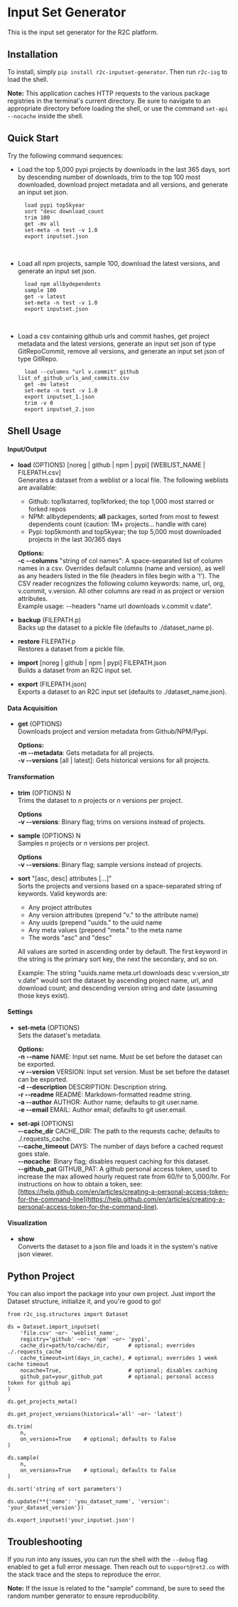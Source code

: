 # Input Set Generator

This is the input set generator for the R2C platform.

## Installation
To install, simply `pip install r2c-inputset-generator`. Then run `r2c-isg` to load the shell.

**Note:** This application caches HTTP requests to the various package registries in the terminal's current directory. Be sure to navigate to an appropriate directory before loading the shell, or use the command `set-api --nocache` inside the shell.

## Quick Start
Try the following command sequences:

- Load the top 5,000 pypi projects by downloads in the last 365 days, sort by descending number of downloads, trim to the top 100 most downloaded, download project metadata and all versions, and generate an input set json.

	    load pypi top5kyear
	    sort "desc download_count
	    trim 100
	    get -mv all
	    set-meta -n test -v 1.0
	    export inputset.json
<br>

- Load all npm projects, sample 100, download the latest versions, and generate an input set json.

	    load npm allbydependents
	    sample 100
	    get -v latest
	    set-meta -n test -v 1.0
	    export inputset.json
<br>

- Load a csv containing github urls and commit hashes, get project metadata and the latest versions, generate an input set json of type GitRepoCommit, remove all versions, and generate an input set json of type GitRepo.

	    load --columns "url v.commit" github list_of_github_urls_and_commits.csv
	    get -mv latest
	    set-meta -n test -v 1.0
	    export inputset_1.json
	    trim -v 0
	    export inputset_2.json

## Shell Usage

#### Input/Output

- **load** (OPTIONS) [noreg | github | npm | pypi] [WEBLIST_NAME | FILEPATH.csv]<br>
	Generates a dataset from a weblist or a local file. The following weblists are available:
    - Github: top1kstarred, top1kforked; the top 1,000 most starred or forked repos<br>
    - NPM: allbydependents; **all** packages, sorted from most to fewest dependents count (caution: 1M+ projects... handle with care)<br>
    - Pypi: top5kmonth and top5kyear; the top 5,000 most downloaded projects in the last 30/365 days

	**Options:**<br>
    **-c --columns** "string of col names": A space-separated list of column names in a csv. Overrides default columns (name and version), as well as any headers listed in the file (headers in files begin with a '!'). The CSV reader recognizes the following column keywords: name, url, org, v.commit, v.version. All other columns are read in as project or version attributes.<br>
    Example usage: --headers "name url downloads v.commit v.date".

- **backup** (FILEPATH.p)<br>
	Backs up the dataset to a pickle file (defaults to ./dataset_name.p).

- **restore** FILEPATH.p<br>
	Restores a dataset from a pickle file.

- **import** [noreg | github | npm | pypi] FILEPATH.json<br>
	Builds a dataset from an R2C input set.

- **export** (FILEPATH.json)<br>
	Exports a dataset to an R2C input set (defaults to ./dataset_name.json).

#### Data Acquisition

- **get** (OPTIONS)<br>
	Downloads project and version metadata from Github/NPM/Pypi.

	**Options:**<br>
    **-m --metadata**: Gets metadata for all projects.<br>
    **-v --versions** [all | latest]: Gets historical versions for all projects.

#### Transformation

- **trim** (OPTIONS) N<br>
	Trims the dataset to *n* projects or *n* versions per project.
    
    **Options**<br>
    **-v --versions**: Binary flag; trims on versions instead of projects.

- **sample** (OPTIONS) N<br>
	Samples *n* projects or *n* versions per project.
    
    **Options**<br>
    **-v --versions**: Binary flag; sample versions instead of projects.

- **sort** "[asc, desc] attributes [...]"<br>
	Sorts the projects and versions based on a space-separated string of keywords. Valid keywords are:
    - Any project attributes
    - Any version attributes (prepend "v." to the attribute name)
    - Any uuids (prepend "uuids." to the uuid name
    - Any meta values (prepend "meta." to the meta name
    - The words "asc" and "desc"
    
    All values are sorted in ascending order by default. The first keyword in the string is the primary sort key, the next the secondary, and so on.

    Example: The string "uuids.name meta.url downloads desc v.version_str v.date" would sort the dataset by ascending project name, url, and download count; and descending version string and date (assuming those keys exist).


#### Settings

- **set-meta** (OPTIONS)<br>
	Sets the dataset's metadata.

	**Options:**<br>
	**-n --name** NAME: Input set name. Must be set before the dataset can be exported.<br>
    **-v --version** VERSION: Input set version. Must be set before the dataset can be exported.<br>
    **-d --description** DESCRIPTION: Description string.<br>
    **-r --readme** README: Markdown-formatted readme string.<br>
    **-a --author** AUTHOR: Author name; defaults to git user.name.<br>
    **-e --email** EMAIL: Author email; defaults to git user.email.<br>

- **set-api** (OPTIONS)<br>
	**--cache_dir** CACHE_DIR: The path to the requests cache; defaults to ./.requests_cache.<br>
    **--cache_timeout** DAYS: The number of days before a cached request goes stale.<br>
    **--nocache**: Binary flag; disables request caching for this dataset.<br>
    **--github_pat** GITHUB_PAT: A github personal access token, used to increase the max allowed hourly request rate from 60/hr to 5,000/hr. For instructions on how to obtain a token, see: [https://help.github.com/en/articles/creating-a-personal-access-token-for-the-command-line](https://help.github.com/en/articles/creating-a-personal-access-token-for-the-command-line). 

#### Visualization

- **show**<br>
	Converts the dataset to a json file and loads it in the system's native json viewer.

## Python Project

You can also import the package into your own project. Just import the Dataset structure, initialize it, and you're good to go!

```
from r2c_isg.structures import Dataset

ds = Dataset.import_inputset(
    'file.csv' ~or~ 'weblist_name',
    registry='github' ~or~ 'npm' ~or~ 'pypi',
    cache_dir=path/to/cache/dir,      # optional; overrides ./.requests_cache
    cache_timeout=int(days_in_cache), # optional; overrides 1 week cache timeout
    nocache=True,                     # optional; disables caching
    github_pat=your_github_pat        # optional; personal access token for github api
)

ds.get_projects_meta()

ds.get_project_versions(historical='all' ~or~ 'latest')

ds.trim(
    n,
    on_versions=True	# optional; defaults to False
)

ds.sample(
    n,
    on_versions=True	# optional; defaults to False
)

ds.sort('string of sort parameters')

ds.update(**{'name': 'you_dataset_name', 'version': 'your_dataset_version'})

ds.export_inputset('your_inputset.json')
```

## Troubleshooting

If you run into any issues, you can run the shell with the `--debug` flag enabled to get a full error message. Then reach out to `support@ret2.co` with the stack trace and the steps to reproduce the error.

**Note:** If the issue is related to the "sample" command, be sure to seed the random number generator to ensure reproducibility.
